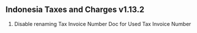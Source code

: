 ## Indonesia Taxes and Charges v1.13.2

1. Disable renaming Tax Invoice Number Doc for Used Tax Invoice Number
